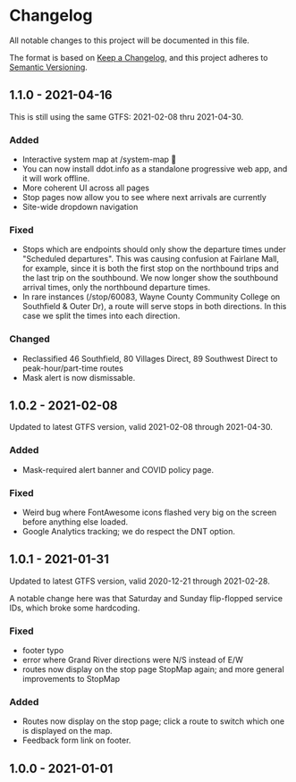 # Changelog
All notable changes to this project will be documented in this file.

The format is based on [Keep a Changelog](https://keepachangelog.com/en/1.0.0/),
and this project adheres to [Semantic Versioning](https://semver.org/spec/v2.0.0.html).

## 1.1.0 - 2021-04-16

This is still using the same GTFS: 2021-02-08 thru 2021-04-30.

### Added

- Interactive system map at /system-map :tada:
- You can now install ddot.info as a standalone progressive web app, and it will work offline.
- More coherent UI across all pages
- Stop pages now allow you to see where next arrivals are currently
- Site-wide dropdown navigation

### Fixed

- Stops which are endpoints should only show the departure times under "Scheduled departures". This was causing confusion at Fairlane Mall, for example, since it is both the first stop on the northbound trips and the last trip on the southbound. We now longer show the southbound arrival times, only the northbound departure times.
- In rare instances (/stop/60083, Wayne County Community College on Southfield & Outer Dr), a route will serve stops in both directions. In this case we split the times into each direction.

### Changed

- Reclassified 46 Southfield, 80 Villages Direct, 89 Southwest Direct to peak-hour/part-time routes
- Mask alert is now dismissable.

## 1.0.2 - 2021-02-08

Updated to latest GTFS version, valid 2021-02-08 through 2021-04-30.

### Added

- Mask-required alert banner and COVID policy page.

### Fixed

- Weird bug where FontAwesome icons flashed very big on the screen before anything else loaded.
- Google Analytics tracking; we do respect the DNT option.

## 1.0.1 - 2021-01-31

Updated to latest GTFS version, valid 2020-12-21 through 2021-02-28.

A notable change here was that Saturday and Sunday flip-flopped service IDs, which broke some hardcoding.

### Fixed
- footer typo
- error where Grand River directions were N/S instead of E/W
- routes now display on the stop page StopMap again; and more general improvements to StopMap

### Added

- Routes now display on the stop page; click a route to switch which one is displayed on the map.
- Feedback form link on footer.

## 1.0.0 - 2021-01-01
